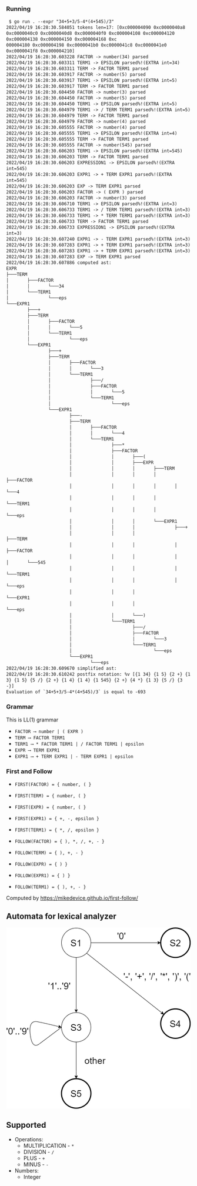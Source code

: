 ### Running
```
 $ go run . --expr "34+5+3/5-4*(4+545)/3"
2022/04/19 16:28:30.584051 tokens len=17: [0xc000004090 0xc0000040a8 0xc0000040c0 0xc0000040d8 0xc0000040f0 0xc000004108 0xc000004120 0xc000004138 0xc000004150 0xc000004168 0xc
000004180 0xc000004198 0xc0000041b0 0xc0000041c8 0xc0000041e0 0xc0000041f8 0xc000004210]
2022/04/19 16:28:30.603228 FACTOR -> number(34) parsed
2022/04/19 16:28:30.603311 TERM1 -> EPSILON parsed%!(EXTRA int=34)
2022/04/19 16:28:30.603311 TERM -> FACTOR TERM1 parsed
2022/04/19 16:28:30.603917 FACTOR -> number(5) parsed
2022/04/19 16:28:30.603917 TERM1 -> EPSILON parsed%!(EXTRA int=5)
2022/04/19 16:28:30.603917 TERM -> FACTOR TERM1 parsed
2022/04/19 16:28:30.604450 FACTOR -> number(3) parsed
2022/04/19 16:28:30.604450 FACTOR -> number(5) parsed
2022/04/19 16:28:30.604450 TERM1 -> EPSILON parsed%!(EXTRA int=5)
2022/04/19 16:28:30.604979 TERM1 -> / TERM TERM1 parsed%!(EXTRA int=5)
2022/04/19 16:28:30.604979 TERM -> FACTOR TERM1 parsed
2022/04/19 16:28:30.604979 FACTOR -> number(4) parsed
2022/04/19 16:28:30.605555 FACTOR -> number(4) parsed
2022/04/19 16:28:30.605555 TERM1 -> EPSILON parsed%!(EXTRA int=4)
2022/04/19 16:28:30.605555 TERM -> FACTOR TERM1 parsed
2022/04/19 16:28:30.605555 FACTOR -> number(545) parsed
2022/04/19 16:28:30.606203 TERM1 -> EPSILON parsed%!(EXTRA int=545)
2022/04/19 16:28:30.606203 TERM -> FACTOR TERM1 parsed
2022/04/19 16:28:30.606203 EXPRESSION1 -> EPSILON parsed%!(EXTRA int=545)
2022/04/19 16:28:30.606203 EXPR1 -> + TERM EXPR1 parsed%!(EXTRA int=545)
2022/04/19 16:28:30.606203 EXP -> TERM EXPR1 parsed
2022/04/19 16:28:30.606203 FACTOR -> ( EXPR ) parsed
2022/04/19 16:28:30.606203 FACTOR -> number(3) parsed
2022/04/19 16:28:30.606710 TERM1 -> EPSILON parsed%!(EXTRA int=3)
2022/04/19 16:28:30.606733 TERM1 -> / TERM TERM1 parsed%!(EXTRA int=3)
2022/04/19 16:28:30.606733 TERM1 -> * TERM TERM1 parsed%!(EXTRA int=3)
2022/04/19 16:28:30.606733 TERM -> FACTOR TERM1 parsed
2022/04/19 16:28:30.606733 EXPRESSION1 -> EPSILON parsed%!(EXTRA int=3)
2022/04/19 16:28:30.607240 EXPR1 -> - TERM EXPR1 parsed%!(EXTRA int=3)
2022/04/19 16:28:30.607283 EXPR1 -> + TERM EXPR1 parsed%!(EXTRA int=3)
2022/04/19 16:28:30.607283 EXPR1 -> + TERM EXPR1 parsed%!(EXTRA int=3)
2022/04/19 16:28:30.607283 EXP -> TERM EXPR1 parsed
2022/04/19 16:28:30.607886 computed ast:
EXPR
├───TERM
│       ├───FACTOR
│       │       └───34
│       └───TERM1
│               └───eps
└───EXPR1
        ├───+
        ├───TERM
        │       ├───FACTOR
        │       │       └───5
        │       └───TERM1
        │               └───eps
        └───EXPR1
                ├───+
                ├───TERM
                │       ├───FACTOR
                │       │       └───3
                │       └───TERM1
                │               ├───/
                │               ├───FACTOR
                │               │       └───5
                │               └───TERM1
                │                       └───eps
                └───EXPR1
                        ├───-
                        ├───TERM
                        │       ├───FACTOR
                        │       │       └───4
                        │       └───TERM1
                        │               ├───*
                        │               ├───FACTOR
                        │               │       ├───(
                        │               │       ├───EXPR
                        │               │       │       ├───TERM
                        │               │       │       │       ├───FACTOR
                        │               │       │       │       │       └───4
                        │               │       │       │       └───TERM1
                        │               │       │       │               └───eps
                        │               │       │       └───EXPR1
                        │               │       │               ├───+
                        │               │       │               ├───TERM
                        │               │       │               │       ├───FACTOR
                        │               │       │               │       │       └───545
                        │               │       │               │       └───TERM1
                        │               │       │               │               └───eps
                        │               │       │               └───EXPR1
                        │               │       │                       └───eps
                        │               │       └───)
                        │               └───TERM1
                        │                       ├───/
                        │                       ├───FACTOR
                        │                       │       └───3
                        │                       └───TERM1
                        │                               └───eps
                        └───EXPR1
                                └───eps
2022/04/19 16:28:30.609670 simplified ast:
2022/04/19 16:28:30.610242 postfix notation: %v [{1 34} {1 5} {2 +} {1 3} {1 5} {5 /} {2 +} {1 4} {1 4} {1 545} {2 +} {4 *} {1 3} {5 /} {3 -}]
Evaluation of `34+5+3/5-4*(4+545)/3` is equal to -693

```


### Grammar

This is LL(1) grammar
* `FACTOR ⟶ number | ( EXPR )`
* `TERM ⟶ FACTOR TERM1`
* `TERM1 ⟶ * FACTOR TERM1 | / FACTOR TERM1 | epsilon`
* `EXPR ⟶ TERM EXPR1`
* `EXPR1 ⟶ + TERM EXPR1 | - TERM EXPR1 | epsilon`


###  First and Follow
* `FIRST(FACTOR) = { number, ( }`
* `FIRST(TERM) = { number, ( }`
* `FIRST(EXPR) = { number, ( }`
* `FIRST(EXPR1) = { +, -, epsilon }`
* `FIRST(TERM1) = { *, /, epsilon }` 


* `FOLLOW(FACTOR) = { ), *, /, +, - }`
* `FOLLOW(TERM) = { ), +, - }`
* `FOLLOW(EXPR) = { ) }`
* `FOLLOW(EXPR1) = { ) }`
* `FOLLOW(TERM1) = { ), +, - }`



Computed by https://mikedevice.github.io/first-follow/

## Automata for lexical analyzer

![Lexical Analyzer Automata](https://github.com/DamirJann/math-parser/blob/master/img/automata_for_lexical_analyzer.drawio.png)

## Supported 
* Operations:
  * MULTIPLICATION - `*`
  * DIVISION - `/`
  * PLUS - `+`
  * MINUS - `-`
* Numbers:
  * Integer

